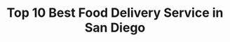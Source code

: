 ---
layout: ampstory
title: Top 10 Best Food Delivery Service in San Diego
cover:
   title: Top 10 Best Food Delivery Service in San Diego
   subtitle: KARINOV
   background: ../assets/images/food-delivery/san-diego.jpg

pages: 
 - layout: thirds
   top: <h1>#1 Little Italy Pizzeria and Pasta</h1>
   bottom: "<p>The staff was super friendly and were happy to joke around with us too.</p>"
   background: ../assets/images/food-delivery/A.jpg
   backgroundblur: true
   cta:
      link: https://karinov.co.id
      text: Toplist   
 - layout: thirds
   top: <h1>#2 Gaslamp Pizza</h1>
   bottom: "<p>The pizza really was good.</p>"
   background: ../assets/images/food-delivery/B.jpg
   backgroundblur: true
   cta:
      link: https://karinov.co.id
      text: Toplist  
 - layout: thirds
   top: <h1>#3 Pizza Hut</h1>
   bottom: "<p>Address: 2931 Market St, San Diego, CA 92102, United States | Rating: 3.5 (563).</p>"
   background: ../assets/images/food-delivery/C.jpg
   backgroundblur: true
   cta:
      link: https://karinov.co.id
      text: Toplist
 - layout: thirds
   top: <h1>#4 Domino’s Pizza</h1>
   bottom: "<p>Address: 1350 Sixth Ave STE 185, San Diego, CA 92101, United States | Rating: 3.7 (520).</p>"
   background: ../assets/images/food-delivery/D.jpg
   backgroundblur: true
   cta:
      link: https://karinov.co.id
      text: Toplist  
 - layout: thirds
   top: <h1>#5 Pick Up Stix Fresh Asian Flavors</h1>
   bottom: "<p>Helpful staff and food was awesome. Good prices and generous portions.</p>"
   background: ../assets/images/food-delivery/E.jpg
   backgroundblur: true
   cta:
      link: https://karinov.co.id
      text: Toplist  
 - layout: thirds
   top: <h1>#6 Domino’s Pizza</h1>
   bottom: "<p>Address: 1925 El Cajon Blvd, San Diego, CA 92104, United States | Rating: 3.6 (293).</p>"
   background: ../assets/images/food-delivery/F.jpg
   backgroundblur: true
   cta:
      link: https://karinov.co.id
      text: Toplist  
 - layout: thirds
   top: <h1>#7 Catalano’s Pizzeria</h1>
   bottom: "<p>Address: 3002 Imperial Ave, San Diego, CA 92102, United States | Rating: 4.3 (221).</p>"
   background: ../assets/images/food-delivery/G.jpg
   backgroundblur: true
   cta:
      link: https://karinov.co.id
      text: Toplist 
 - layout: thirds
   top: <h1>#8 A Brooklyn Pizzeria</h1>
   bottom: "<p>Address: 401 C St, San Diego, CA 92101, United States | Rating: 4.2 (204).</p>"
   background: ../assets/images/food-delivery/H.jpg
   backgroundblur: true
   cta:
      link: https://karinov.co.id
      text: Toplist 
 - layout: thirds
   top: <h1>#9 Tony’s Pizza</h1>
   bottom: "<p>Address: 433 E St, San Diego, CA 92101, United States | Rating: 3.5 (195).</p>"
   background: ../assets/images/food-delivery/I.jpg
   backgroundblur: true
   cta:
      link: https://karinov.co.id
      text: Toplist 
 - layout: thirds
   top: <h1>#10 Massachusetts Mike’s Pizzeria</h1>
   bottom: "<p>Address: 435 University Ave, San Diego, CA 92103, United States | Rating: 4.8 (190).</p>"
   background: ../assets/images/food-delivery/J.jpg
   backgroundblur: true
   cta:
      link: https://karinov.co.id
      text: Toplist   
 - layout: thirds
   middle: Continue reading...
   cta:
      link: https://karinov.co.id/wiki/top-15-food-delivery-in-san-diego/
      text: Top 10 Best Food Delivery Service in San Diego
      
---